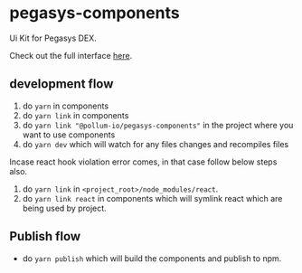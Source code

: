 # pegasys-components
Ui Kit for Pegasys DEX.

Check out the full interface [here](https://github.com/Pollum-io/pegasys-interface).

## development flow

1. do `yarn` in components
2. do `yarn link` in components
3. do `yarn link "@pollum-io/pegasys-components"` in the project where you want to use components
4. do `yarn dev` which will watch for any files changes and recompiles files

Incase react hook violation error comes, in that case follow below steps also.

1. do `yarn link` in `<project_root>/node_modules/react`.
2. do `yarn link react` in components which will symlink react which are being used by project.

## Publish flow

- do `yarn publish` which will build the components and publish to npm.
